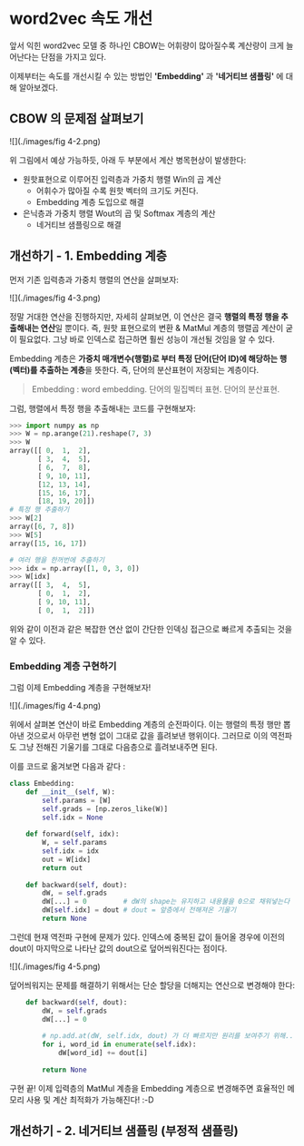 word2vec 속도 개선
====

앞서 익힌 word2vec 모델 중 하나인 CBOW는 어휘량이 많아질수록 계산량이 크게 늘어난다는 단점을 가지고 있다.

이제부터는 속도를 개선시킬 수 있는 방법인 **'Embedding'** 과 **'네거티브 샘플링'** 에 대해 알아보겠다.

## CBOW 의 문제점 살펴보기

![](./images/fig 4-2.png)

위 그림에서 예상 가능하듯, 아래 두 부분에서 계산 병목현상이 발생한다:

* 원핫표현으로 이루어진 입력층과 가중치 행렬 Win의 곱 계산
  * 어휘수가 많아질 수록 원핫 벡터의 크기도 커진다.
  * Embedding 계층 도입으로 해결
* 은닉층과 가중치 행렬 Wout의 곱 및 Softmax 계층의 계산
  * 네거티브 샘플링으로 해결

## 개선하기 - 1. Embedding 계층

먼저 기존 입력층과 가중치 행렬의 연산을 살펴보자:

![](./images/fig 4-3.png)

정말 거대한 연산을 진행하지만, 자세히 살펴보면, 이 연산은 결국 **행렬의 특정 행을 추출해내는 연산**일 뿐이다. 즉, 원핫 표현으로의 변환 & MatMul 계층의 행렬곱 계산이 굳이 필요없다. 그냥 바로 인덱스로 접근하면 훨씬 성능이 개선될 것임을 알 수 있다.

Embedding 계층은 **가중치 매개변수(행렬)로 부터 특정 단어(단어 ID)에 해당하는 행(벡터)를 추출하는 계층**을 뜻한다. 즉, 단어의 분산표현이 저장되는 계층이다.

> Embedding : word embedding. 단어의 밀집벡터 표현. 단어의 분산표현.

그럼, 행렬에서 특정 행을 추출해내는 코드를 구현해보자:

```python
>>> import numpy as np
>>> W = np.arange(21).reshape(7, 3)
>>> W
array([[ 0,  1,  2],
       [ 3,  4,  5],
       [ 6,  7,  8],
       [ 9, 10, 11],
       [12, 13, 14],
       [15, 16, 17],
       [18, 19, 20]])
# 특정 행 추출하기
>>> W[2]
array([6, 7, 8])
>>> W[5]
array([15, 16, 17])

# 여러 행을 한꺼번에 추출하기
>>> idx = np.array([1, 0, 3, 0])
>>> W[idx]
array([[ 3,  4,  5],
       [ 0,  1,  2],
       [ 9, 10, 11],
       [ 0,  1,  2]])
```

위와 같이 이전과 같은 복잡한 연산 없이 간단한 인덱싱 접근으로 빠르게 추출되는 것을 알 수 있다.

### Embedding 계층 구현하기

그럼 이제 Embedding 계층을 구현해보자!

![](./images/fig 4-4.png)

위에서 살펴본 연산이 바로 Embedding 계층의 순전파이다. 이는 행렬의 특정 행만 뽑아낸 것으로서 아무런 변형 없이 그대로 값을 흘려보낸 행위이다. 그러므로 이의 역전파도 그냥 전해진 기울기를 그대로 다음층으로 흘려보내주면 된다.

이를 코드로 옮겨보면 다음과 같다 : 

```python
class Embedding:
    def __init__(self, W):
        self.params = [W]
        self.grads = [np.zeros_like(W)]
        self.idx = None
        
    def forward(self, idx):
        W, = self.params
        self.idx = idx
        out = W[idx]
        return out
    
    def backward(self, dout):
        dW, = self.grads
        dW[...] = 0			# dW의 shape는 유지하고 내용물을 0으로 채워넣는다
        dW[self.idx] = dout	# dout = 앞층에서 전해져온 기울기
        return None
```

그런데 현재 역전파 구현에 문제가 있다. 인덱스에 중복된 값이 들어올 경우에 이전의 dout이 마지막으로 나타난 값의 dout으로 덮어씌워진다는 점이다.

![](./images/fig 4-5.png)

덮어씌워지는 문제를 해결하기 위해서는 단순 할당을 더해지는 연산으로 변경해야 한다:

```python
    def backward(self, dout):
        dW, = self.grads
        dW[...] = 0
        
        # np.add.at(dW, self.idx, dout) 가 더 빠르지만 원리를 보여주기 위해..
        for i, word_id in enumerate(self.idx):
            dW[word_id] += dout[i]
            
        return None
```

구현 끝! 이제 입력층의 MatMul 계층을 Embedding 계층으로 변경해주면 효율적인 메모리 사용 및 계산 최적화가 가능해진다! :-D

## 개선하기 - 2. 네거티브 샘플링 (부정적 샘플링)